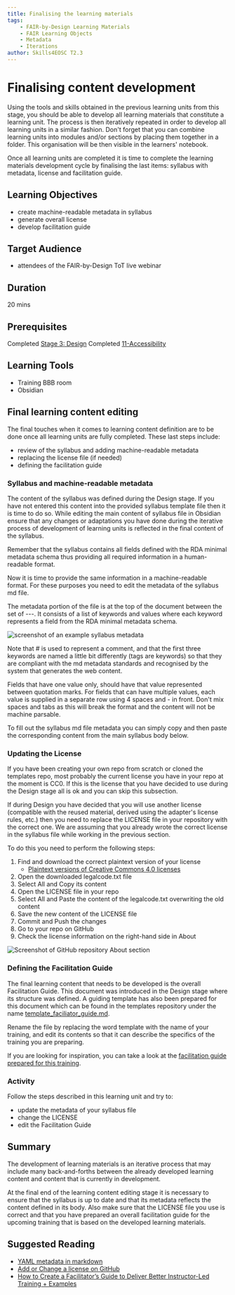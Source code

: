 ```yaml
---
title: Finalising the learning materials
tags: 
    - FAIR-by-Design Learning Materials
    - FAIR Learning Objects
    - Metadata
    - Iterations
author: Skills4EOSC T2.3
---
```


# Finalising content development

Using the tools and skills obtained in the previous learning units from this stage, you should be able to develop all learning materials that constitute a learning unit. The process is then iteratively repeated in order to develop all learning units in a similar fashion. Don't forget that you can combine learning units into modules and/or sections by placing them together in a folder. This organisation will be then visible in the learners' notebook. 

Once all learning units are completed it is time to complete the learning materials development cycle by finalising the last items: syllabus with metadata, license and facilitation guide.

## Learning Objectives
- create machine-readable metadata in syllabus
- generate overall license
- develop facilitation guide

## Target Audience
- attendees of the FAIR-by-Design ToT live webinar

## Duration
20 mins

## Prerequisites
Completed [Stage 3: Design](../../Stage%203:%20Design/)
Completed [11-Accessibility](../11-Accessibility/11-Checking_accessibility.md)

## Learning Tools
- Training BBB room
- Obsidian


## Final learning content editing 

The final touches when it comes to learning content definition are to be done once all learning units are fully completed. These last steps include:

- review of the syllabus and adding machine-readable metadata
- replacing the license file (if needed)
- defining the facilitation guide

### Syllabus and machine-readable metadata

The content of the syllabus was defined during the Design stage. If you have not entered this content into the provided syllabus template file then it is time to do so. While editing the main content of syllabus file in Obsidian ensure that any changes or adaptations you have done during the iterative process of development of learning units is reflected in the final content of the syllabus.

Remember that the syllabus contains all fields defined with the RDA minimal metadata schema thus providing all required information in a human-readable format.

Now it is time to provide the same information in a machine-readable format. For these purposes you need to edit the metadata of the syllabus md file. 

The metadata portion of the file is at the top of the document between the set of ---. It consists of a list of keywords and values where each keyword represents a field from the RDA minimal metadata schema.

![screenshot of an example syllabus metadata](./attachments/syllabus_header.png)

Note that # is used to represent a comment, and that the first three keywords are named a little bit differently (tags are keywords) so that they are compliant with the md metadata standards and recognised by the system that generates the web content.

Fields that have one value only, should have that value represented between quotation marks. For fields that can have multiple values, each value is supplied in a separate row using 4 spaces and - in front. Don't mix spaces and tabs as this will break the format and the content will not be machine parsable.

To fill out the syllabus md file metadata you can simply copy and then paste the corresponding content from the main syllabus body below.

### Updating the License

If you have been creating your own repo from scratch or cloned the templates repo, most probably the current license you have in your repo at the moment is CC0. If this is the license that you have decided to use during the Design stage all is ok and you can skip this subsection.

If during Design you have decided that you will use another license (compatible with the reused material, derived using the adapter's license rules, etc.) then you need to replace the LICENSE file in your repository with the correct one. We are assuming that you already wrote the correct license in the syllabus file while working in the previous section. 

To do this you need to perform the following steps:

1. Find and download the correct plaintext version of your license
    - [Plaintext versions of Creative Commons 4.0 licenses](https://creativecommons.org/2014/01/07/plaintext-versions-of-creative-commons-4-0-licenses/)
2. Open the downloaded legalcode.txt file
3. Select All and Copy its content
4. Open the LICENSE file in your repo
5. Select All and Paste the content of the legalcode.txt overwriting the old content
6. Save the new content of the LICENSE file
7. Commit and Push the changes
7. Go to your repo on GitHub
8. Check the license information on the right-hand side in About

![Screenshot of GitHub repository About section](./attachments/repo_license.png)

### Defining the Facilitation Guide

The final learning content that needs to be developed is the overall Facilitation Guide. This document was introduced in the Design stage where its structure was defined. A guiding template has also been prepared for this document which can be found in the templates repository under the name [template_faciliator_guide.md](https://github.com/FAIR-by-Design-Methodology/templates/blob/main/resources/template_facilitator_guide.md).

Rename the file by replacing the word template with the name of your training, and edit its contents so that it can describe the specifics of the training you are preparing. 

If you are looking for inspiration, you can take a look at the [facilitation guide prepared for this training](https://github.com/FAIR-by-Design-Methodology/FAIR-by-Design_ToT/blob/main/resources/FAIR-by-Design_ToT_facilitator_guide.md).

### Activity

Follow the steps described in this learning unit and try to:

- update the metadata of your syllabus file
- change the LICENSE
- edit the Facilitation Guide

## Summary

The development of learning materials is an iterative process that may include many back-and-forths between the already developed learning content and content that is currently in development. 

At the final end of the learning content editing stage it is necessary to ensure that the syllabus is up to date and that its metadata reflects the content defined in its body. Also make sure that the LICENSE file you use is correct and that you have prepared an overall facilitation guide for the upcoming training that is based on the developed learning materials.

## Suggested Reading
- [YAML metadata in markdown](https://peterbabic.dev/blog/yaml-metadata-in-markdown/)
- [Add or Change a license on GitHub](https://dev.to/kasuken/add-or-change-a-license-on-github-1k53#:~:text=From%20your%20repository%20on%20GitHub,https%3A%2F%2Fchoosealicense.com%2F.)
- [How to Create a Facilitator’s Guide to Deliver Better Instructor-Led Training + Examples](https://www.workramp.com/blog/creating-facilitator-guides-to-deliver-better-instructor-led-trainings/)
